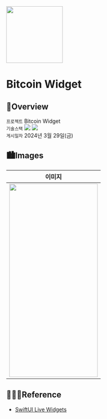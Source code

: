 <img src="https://user-images.githubusercontent.com/21079970/211797254-babc20dc-10c1-4edd-8ce2-56b1e6ee497c.png" align="center" width="150" height="150">

# Bitcoin Widget
## 🍎Overview
`프로젝트` Bitcoin Widget <br>
`기술스택` <img src="https://img.shields.io/badge/Swift-F05138?style=flat-square&logo=Swift&logoColor=white"/> <img src="https://img.shields.io/badge/Xcode-147EFB?style=flat-square&logo=Xcode&logoColor=white"/> <br>
`게시일자` 2024년 3월 29일(금) <br>

## 🏙️Images

| 이미지 |
| :--: |
| <img src="https://github.com/rlarjsdn3/bitcoin-widget-swiftui-toy-project/assets/21079970/3ac74380-2c5f-4bf9-8609-1d01619a37c1" align="center" width="235" height="511"> |
 
## 👩🏻‍💻Reference

* [SwiftUI Live Widgets](https://www.youtube.com/watch?v=tjiWNdZG-aU&t=56s)

